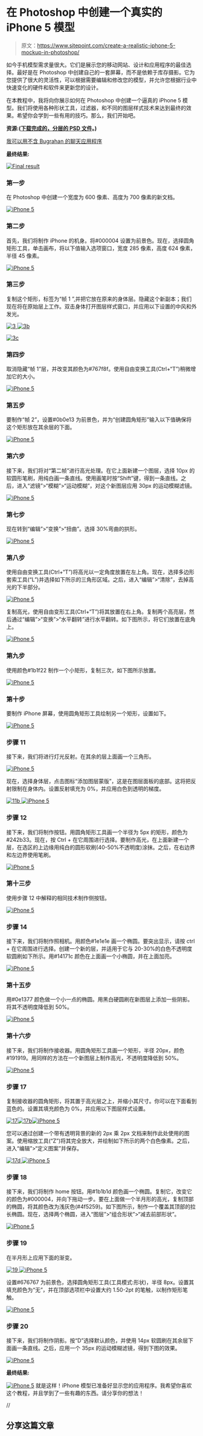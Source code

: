 # 在 Photoshop 中创建一个真实的 iPhone 5 模型

> 原文：<https://www.sitepoint.com/create-a-realistic-iphone-5-mockup-in-photoshop/>

如今手机模型需求量很大。它们是展示您的移动网站、设计和应用程序的最佳选择。最好是在 Photoshop 中创建自己的一套屏幕，而不是依赖于库存摄影。它为您提供了很大的灵活性，可以根据需要编辑和修改您的模型，并允许您根据行业中快速变化的硬件和软件来更新您的设计。

在本教程中，我将向你展示如何在 Photoshop 中创建一个逼真的 iPhone 5 模型。我们将使用各种形状工具，过滤器，和不同的图层样式技术来达到最终的效果。希望你会学到一些有用的技巧。那么，我们开始吧。

**资源:([下载完成的，分层的 PSD 文件](https://www.sitepoint.com/wp-content/uploads/2013/05/iPhone-5-Mockup.zip)。)** 

[我可以用不含 Bugrahan 的聊天应用程序](http://www.behance.net/sencerbugrahan)

**最终结果:**

[![Final result](img/a2c1a0fccbf234815de9f6227cac66ee.png)](https://www.sitepoint.com/wp-content/uploads/2013/05/Final-result.jpg)

### 第一步

在 Photoshop 中创建一个宽度为 600 像素、高度为 700 像素的新文档。

[![iPhone 5 ](img/512b1ea477f27f72325035903f807f88.png)](https://www.sitepoint.com/wp-content/uploads/2013/05/1.jpg)

### 第二步

首先，我们将制作 iPhone 的机身。将#000004 设置为前景色。现在，选择圆角矩形工具，单击画布，将以下值输入选项窗口，宽度 285 像素，高度 624 像素，半径 45 像素。

[![iPhone 5 ](img/fc5bb3fb9130d4f2031ab0de95a3e4c2.png)](https://www.sitepoint.com/wp-content/uploads/2013/05/2.jpg)

### 第三步

复制这个矩形，标签为“帧 1 ”,并把它放在原来的身体层。隐藏这个新副本；我们现在将在原始层上工作。双击身体打开图层样式窗口，并应用以下设置的中风和外发光。

[![3](img/b0459fe704d84a1a6c8c5709724f4f28.png) ](https://www.sitepoint.com/wp-content/uploads/2013/05/3.jpg) [ ![3b](img/3b48f7413abc79f78cac85ba084dae86.png)](https://www.sitepoint.com/wp-content/uploads/2013/05/3b.jpg)

[![3c](img/a00b74408a58d5237ee920cbfe1e00a7.png)](https://www.sitepoint.com/wp-content/uploads/2013/05/3c1.jpg)

### 第四步

取消隐藏“帧 1”层，并改变其颜色为#767f8f。使用自由变换工具(Ctrl+“T”)稍微增加它的大小。

[![iPhone 5 ](img/f8f9c2d7ee74081154b4183dbffd2b5d.png)](https://www.sitepoint.com/wp-content/uploads/2013/05/4.jpg)

### 第五步

要制作“帧 2”，设置#0b0e13 为前景色，并为“创建圆角矩形”输入以下值确保将这个矩形放在其余层的下面。

[![iPhone 5 ](img/b838fb3edf4a8deed8a5cec04014f23b.png)](https://www.sitepoint.com/wp-content/uploads/2013/05/5.jpg)

### 第六步

接下来，我们将对“第二帧”进行高光处理。在它上面新建一个图层，选择 10px 的软圆形笔刷，用纯白画一条直线。使用画笔时按“Shift”键，得到一条直线。之后，进入“滤镜”>“模糊”>“运动模糊”，对这个新图层应用 30px 的运动模糊滤镜。

[![iPhone 5 ](img/2688cb0d4913ffec0f46e7526c3b7fd9.png)](https://www.sitepoint.com/wp-content/uploads/2013/05/6.jpg)

### 第七步

现在转到“编辑”>“变换”>“扭曲”。选择 30%弯曲的拱形。

[![iPhone 5 ](img/e84cf633ee3d5c17d44492f59d3d1720.png)](https://www.sitepoint.com/wp-content/uploads/2013/05/7.jpg)

### 第八步

使用自由变换工具(Ctrl+“T”)将高光以一定角度放置在左上角。现在，选择多边形套索工具(“L”)并选择如下所示的三角形区域。之后，进入“编辑”>“清除”，去掉高光的下半部分。

[![iPhone 5 ](img/6fa945a5e25c6177675c9cb87f61c141.png)](https://www.sitepoint.com/wp-content/uploads/2013/05/8.jpg)

复制高光，使用自由变形工具(Ctrl+“T”)将其放置在右上角。复制两个高亮层，然后通过“编辑”>“变换”>“水平翻转”进行水平翻转。如下图所示，将它们放置在底角上。

[![iPhone 5 ](img/ad9e09a596341fb01b8b2d78595fad49.png)](https://www.sitepoint.com/wp-content/uploads/2013/05/8b.jpg)

### 第九步

使用颜色#1b1f22 制作一个小矩形，复制三次，如下图所示放置。

[![iPhone 5 ](img/8d79babe1f02e00acc31e62e1a93be29.png)](https://www.sitepoint.com/wp-content/uploads/2013/05/9.jpg)

### 第十步

要制作 iPhone 屏幕，使用圆角矩形工具绘制另一个矩形，设置如下。

[![iPhone 5 ](img/baf6206e741f7d306fa1940345542cef.png)](https://www.sitepoint.com/wp-content/uploads/2013/05/10.jpg)

### 步骤 11

接下来，我们将进行灯光反射。在其余的层上面画一个三角形。

[![iPhone 5](img/7853d59e30b969024128c8222f003659.png)](https://www.sitepoint.com/wp-content/uploads/2013/05/111.jpg)

现在，选择身体层，点击图标“添加图层蒙版”，这是在图层面板的底部。这将把反射限制在身体内。设置反射填充为 0%，并应用白色到透明的梯度。

[![11b](img/542019bf62dbe689934a785aa57b75b9.png) ](https://www.sitepoint.com/wp-content/uploads/2013/05/11b.jpg) [ ![iPhone 5 ](img/830cef35be749fa6d35b8a2206574d07.png)](https://www.sitepoint.com/wp-content/uploads/2013/05/11c.jpg)

### 步骤 12

接下来，我们将制作按钮。用圆角矩形工具画一个半径为 5px 的矩形，颜色为#242b33。现在，按 Ctrl + <click on="" the="" rectangle="">在它周围进行选择。要制作高光，在上面新建一个层，在选区的上边缘用纯白的圆形软刷(40-50%不透明度)涂抹。之后，在右边界和左边界使用笔刷。</click>

[![iPhone 5](img/76ac4b02cc27599d0d05c9573bdc175f.png)](https://www.sitepoint.com/wp-content/uploads/2013/05/12.jpg)

### 第十三步

使用步骤 12 中解释的相同技术制作侧按钮。

[![iPhone 5](img/39559c1bc070668b7e350b84090199ac.png)](https://www.sitepoint.com/wp-content/uploads/2013/05/13.jpg)

### 步骤 14

接下来，我们将制作照相机。用颜色#1e1e1e 画一个椭圆。要突出显示，请按 ctrl + <click on="" the="" ellipse="">在它周围进行选择。创建一个新的层，并适用于它与 20-30%的白色不透明度软圆刷如下所示。用#14171c 颜色在上面画一个小椭圆，并在上面加亮。</click>

[![iPhone 5](img/c4dac8cc457894ef940308bc419566f0.png)](https://www.sitepoint.com/wp-content/uploads/2013/05/14.jpg)

### 第十五步

用#0e1377 颜色做一个小一点的椭圆。用黑白硬圆刷在新图层上添加一些阴影。将其不透明度降低到 50%。

[![iPhone 5](img/a9dec2224f79add8bba755f9610fde26.png)](https://www.sitepoint.com/wp-content/uploads/2013/05/15.jpg)

### 第十六步

接下来，我们将制作接收器。用圆角矩形工具画一个矩形，半径 20px，颜色#191919。用同样的方法在一个新图层上制作高光，不透明度降低到 50%。

[![iPhone 5](img/bcbe6889b2513f18bc15a8c18dc13a03.png)](https://www.sitepoint.com/wp-content/uploads/2013/05/16.jpg)

### 步骤 17

复制接收器的圆角矩形，将其置于高光层之上，并缩小其尺寸。你可以在下面看到蓝色的。设置其填充颜色为 0%，并应用以下图层样式设置。

[![17](img/5473ff848c663943e8f9a805798616ce.png)](https://www.sitepoint.com/wp-content/uploads/2013/05/17.jpg)[![17b](img/0a280d64561b6728db903f2cd60612ab.png)](https://www.sitepoint.com/wp-content/uploads/2013/05/17b.jpg)[![iPhone 5](img/1771b85a97d34f5d8ff7d732d251d0b5.png)](https://www.sitepoint.com/wp-content/uploads/2013/05/17c.jpg)

您可以通过创建一个带有透明背景的新的 2px 乘 2px 文档来制作此处使用的图案。使用缩放工具(“Z”)将其完全放大，并绘制如下所示的两个白色像素。之后，进入“编辑”>“定义图案”并保存。

[![17d](img/27cadb8f181c954ec632d73e884f1281.png) ](https://www.sitepoint.com/wp-content/uploads/2013/05/17d.jpg) [ ![iPhone 5](img/1fb295a495f7911743117c97e11875bc.png)](https://www.sitepoint.com/wp-content/uploads/2013/05/17e.jpg)

### 步骤 18

接下来，我们将制作 home 按钮。用#1b1b1d 颜色画一个椭圆。复制它，改变它的颜色为#000004，并向下拖动一步。要在上面做一个半月形的高光，复制顶部的椭圆，将其颜色改为浅灰色(#4f5259)。如下图所示，制作一个覆盖其顶部的拉长椭圆。现在，选择两个椭圆，进入“图层”>“组合形状”>“减去前部形状”。

[![iPhone 5](img/c7683cac53789a0d1bc08c221bcdf18c.png)](https://www.sitepoint.com/wp-content/uploads/2013/05/18.jpg)

### 步骤 19

在半月形上应用下面的渐变。

[![19](img/01678b51eeb9ccf29432b844858eff47.png) ](https://www.sitepoint.com/wp-content/uploads/2013/05/19.jpg) [ ![iPhone 5](img/9c4f8083f89c460075e8c0a9390b7151.png)](https://www.sitepoint.com/wp-content/uploads/2013/05/19b.jpg)

设置#676767 为前景色，选择圆角矩形工具(工具模式:形状)，半径 8px。设置其填充颜色为“无”，并在顶部选项栏中设置大约 1.50-2pt 的笔触，以制作矩形笔触。

[![iPhone 5](img/fa801e26376e841a86a49f5eb481d4a7.png)](https://www.sitepoint.com/wp-content/uploads/2013/05/19c.jpg)

### 步骤 20

接下来，我们将制作阴影。按“D”选择默认颜色，并使用 14px 软圆刷在其余层下面画一条直线。之后，应用一个 35px 的运动模糊滤镜，得到下图的效果。

[![iPhone 5](img/d340b311ed6264ac9f32325e7b7e8c7f.png)](https://www.sitepoint.com/wp-content/uploads/2013/05/20.jpg)

**最终结果:**

[![iPhone 5](img/a2c1a0fccbf234815de9f6227cac66ee.png)](https://www.sitepoint.com/wp-content/uploads/2013/05/Final-result.jpg) 
就是这样！iPhone 模型已准备好显示您的应用程序。我希望你喜欢这个教程，并且学到了一些有趣的东西。请分享你的想法！

//

## 分享这篇文章